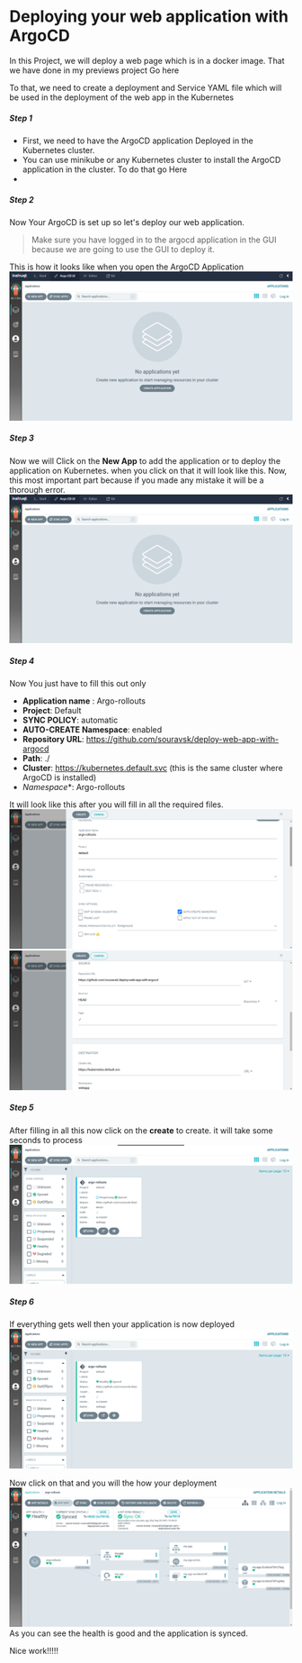 # Deploying your web application with ArgoCD
In this Project, we will deploy a web page which is in a docker image. That we have done in my previews project Go here

To that, we need to create a deployment and Service YAML file which will be used in the deployment of the web app in the Kubernetes

##### Step 1
- First, we need to have the ArgoCD application Deployed in the Kubernetes cluster. 
- You can use minikube or any Kubernetes cluster to install the ArgoCD application in the cluster. To do that go Here
- 
##### Step 2
Now Your ArgoCD is set up so let's deploy our web application.
> Make sure you have logged in to the argocd application in the GUI because we are going to use the GUI to deploy it.

This is how it looks like when you open the ArgoCD Application
![Added Application](img/argo1.png)

##### Step 3
Now we will Click on the **New App** to add the application or to deploy the application on Kubernetes.
when you click on that it will look like this.
Now, this most important part because if you made any mistake it will be a thorough error.
![Added Application](img/argo1.png)

##### Step 4
Now You just have to fill this out only 

- **Application name** : Argo-rollouts
- **Project**: Default
- **SYNC POLICY**: automatic
- **AUTO-CREATE Namespace**: enabled
- **Repository URL**: https://github.com/souravsk/deploy-web-app-with-argocd
- **Path**: ./
- **Cluster**: https://kubernetes.default.svc (this is the same cluster where ArgoCD is installed)
- *Namespace**: Argo-rollouts

It will look like this after you will fill in all the required files.
![Filling form](img/argo2.png)
![Filling form](img/argo3.png)

##### Step 5
After filling in all this now click on the **create** to create. it will take some seconds to process
![Filling form](img/argo4.png)

##### Step 6
If everything gets well then your application is now deployed 
![Filling form](img/argo5.png)

Now click on that and you will the how your deployment 
![Filling form](img/argo6.png)
As you can see the health is good and the application is synced.

Nice work!!!!!
